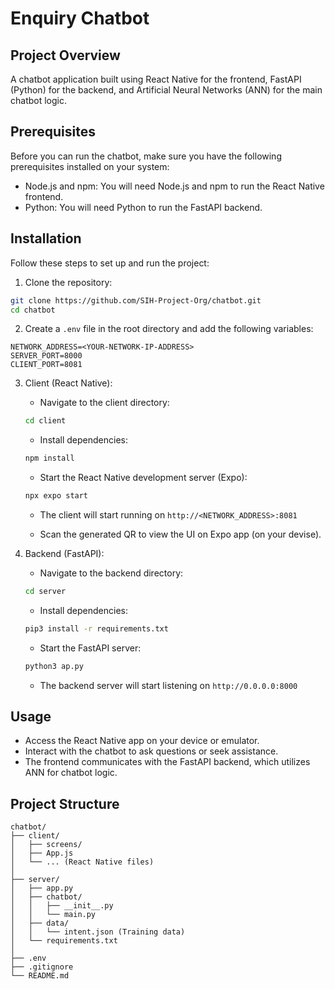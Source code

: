 # Enquiry Chatbot

## Project Overview

A chatbot application built using React Native for the frontend, FastAPI (Python) for the backend, and Artificial Neural Networks (ANN) for the main chatbot logic.

## Prerequisites

Before you can run the chatbot, make sure you have the following prerequisites installed on your system:

- Node.js and npm: You will need Node.js and npm to run the React Native frontend.
- Python: You will need Python to run the FastAPI backend.

## Installation

Follow these steps to set up and run the project:

1. Clone the repository:
```bash
git clone https://github.com/SIH-Project-Org/chatbot.git
cd chatbot
```

2. Create a `.env` file in the root directory and add the following variables:
```
NETWORK_ADDRESS=<YOUR-NETWORK-IP-ADDRESS>
SERVER_PORT=8000
CLIENT_PORT=8081
```

3. Client (React Native):
    - Navigate to the client directory:
    ```bash
    cd client
    ```

    - Install dependencies:
    ```bash
    npm install
    ```

    - Start the React Native development server (Expo):
    ```bash
    npx expo start
    ```

    - The client will start running on `http://<NETWORK_ADDRESS>:8081`

    - Scan the generated QR to view the UI on Expo app (on your devise).

4. Backend (FastAPI):
    - Navigate to the backend directory:
    ```bash
    cd server
    ```

    - Install dependencies:
    ```bash
    pip3 install -r requirements.txt
    ```

    - Start the FastAPI server:
    ```bash
    python3 ap.py
    ```

    - The backend server will start listening on `http://0.0.0.0:8000`

## Usage

- Access the React Native app on your device or emulator.
- Interact with the chatbot to ask questions or seek assistance.
- The frontend communicates with the FastAPI backend, which utilizes ANN for chatbot logic.

## Project Structure
```
chatbot/
├── client/
│   ├── screens/
│   ├── App.js
│   └── ... (React Native files)
│
├── server/
│   ├── app.py
│   ├── chatbot/
│   │   ├── __init__.py
│   │   └── main.py
│   ├── data/
│   │   └── intent.json (Training data)
│   └── requirements.txt
│
├── .env
├── .gitignore
└── README.md
```
